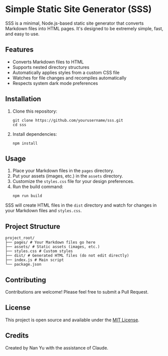 # Simple Static Site Generator (SSS)

SSS is a minimal, Node.js-based static site generator that converts Markdown files into HTML pages. It's designed to be extremely simple, fast, and easy to use.

## Features

- Converts Markdown files to HTML
- Supports nested directory structures
- Automatically applies styles from a custom CSS file
- Watches for file changes and recompiles automatically
- Respects system dark mode preferences

## Installation

1. Clone this repository:
   ```
   git clone https://github.com/yourusername/sss.git
   cd sss
   ```

2. Install dependencies:
   ```
   npm install
   ```

## Usage

1. Place your Markdown files in the `pages` directory.
2. Put your assets (images, etc.) in the `assets` directory.
3. Customize the `styles.css` file for your design preferences.
4. Run the build command:
   ```
   npm run build
   ```

SSS will create HTML files in the `dist` directory and watch for changes in your Markdown files and `styles.css`.

## Project Structure

```
project_root/
├── pages/ # Your Markdown files go here
├── assets/ # Static assets (images, etc.)
├── styles.css # Custom styles
├── dist/ # Generated HTML files (do not edit directly)
├── index.js # Main script
└── package.json
```

## Contributing

Contributions are welcome! Please feel free to submit a Pull Request.

## License

This project is open source and available under the [MIT License](LICENSE).

## Credits

Created by Nan Yu with the assistance of Claude.
